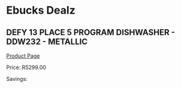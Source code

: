 
# Ebucks Dealz
## DEFY 13 PLACE 5 PROGRAM DISHWASHER - DDW232 - METALLIC
[Product Page](https://www.ebucks.com/web/shop/productSelected.do?prodId=966101383&catId=704983786)

Price: R5299.00

Savings: 


	